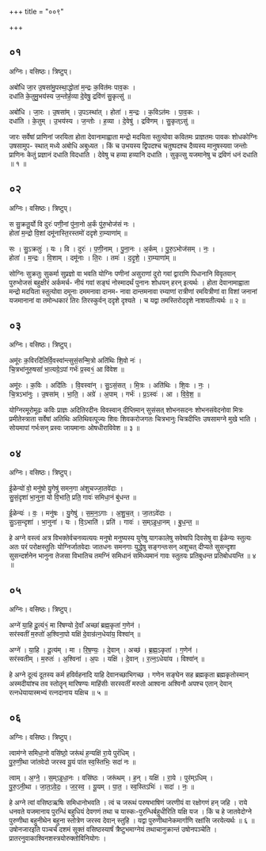 +++
title = "००९"

+++


## ०१
अग्निः। वसिष्ठः। त्रिष्टुप्।

अबो॑धि जा॒र उ॒षसा॑मु॒पस्था॒द्धोता॑ म॒न्द्रः क॒वित॑मः पाव॒कः ।  
दधा॑ति के॒तुमु॒भय॑स्य ज॒न्तोर्ह॒व्या दे॒वेषु॒ द्रवि॑णं सु॒कृत्सु॑ ॥

अबो॑धि । जा॒रः । उ॒षसा॑म् । उ॒पऽस्था॑त् । होता॑ । म॒न्द्रः । क॒विऽत॑मः । पा॒व॒कः ।  
दधा॑ति । के॒तुम् । उ॒भय॑स्य । ज॒न्तोः । ह॒व्या । दे॒वेषु॑ । द्रवि॑णम् । सु॒कृत्ऽसु॑ ॥

जारः सर्वेषां प्राणिनां जरयिता होता देवानामाह्वाता मन्द्रो मदयिता स्तुत्योवा कवितमः प्राज्ञतमः पावकः शोधकोग्निः उषसामुप- स्थात् मध्ये अबोधि अबुध्यत । किं च उभयस्य द्विपदश्च चतुष्पदश्च दैव्यस्य मानुषस्यवा जन्तोः प्राणिनः केतुं प्रज्ञानं दधाति विदधाति । देवेषु च हव्या हव्यानि दधाति । सुकृत्सु यजमानेषु च द्रविणं धनं दधाति ॥ १ ॥

## ०२
अग्निः। वसिष्ठः। त्रिष्टुप्।

स सु॒क्रतु॒र्यो वि दुरः॑ पणी॒नां पु॑ना॒नो अ॒र्कं पु॑रु॒भोज॑सं नः ।  
होता॑ म॒न्द्रो वि॒शां दमू॑नास्ति॒रस्तमो॑ ददृशे रा॒म्याणा॑म् ॥

सः । सु॒ऽक्रतुः॑ । यः । वि । दुरः॑ । प॒णी॒नाम् । पु॒ना॒नः । अ॒र्कम् । पु॒रु॒ऽभोज॑सम् । नः॒ ।  
होता॑ । म॒न्द्रः । वि॒शाम् । दमू॑नाः । ति॒रः । तमः॑ । द॒दृ॒शे॒ । रा॒म्याणा॑म् ॥

सोग्निः सुक्रतुः सुकर्मा सुप्रज्ञो वा भवति योग्निः पणीनां असुराणां दुरो गवां द्वाराणि पिधानानि विवृतवान् पुरुभोजसं बहुक्षीरं अर्कमर्च- नीयं गवां सङ्घं नोस्मादर्थं पुनानः शोधयन् हरन् इत्यर्थः । होता देवानामाह्वाता मन्द्रो मदयिता स्तुत्योवा दमूनाः दममनावा दानम- नावा दान्तमनावा रम्याणां रात्रीणां रमयित्रीणां वा विशां जनानां यजमानानां वा तमोन्धकारं तिरः तिरस्कुर्वन् ददृशे दृश्यते । च यद्वा तमस्तिरोददृशे नाशयतीत्यर्थः ॥ २ ॥

## ०३
अग्निः। वसिष्ठः। त्रिष्टुप्।

अमू॑रः क॒विरदि॑तिर्वि॒वस्वा॑न्त्सुसं॒सन्मि॒त्रो अति॑थिः शि॒वो नः॑ ।  
चि॒त्रभा॑नुरु॒षसां॑ भा॒त्यग्रे॒ऽपां गर्भः॑ प्र॒स्व१॒॑ आ वि॑वेश ॥

अमू॑रः । क॒विः । अदि॑तिः । वि॒वस्वा॑न् । सु॒ऽसं॒सत् । मि॒त्रः । अति॑थिः । शि॒वः । नः॒ ।  
चि॒त्रऽभा॑नुः । उ॒षसा॑म् । भा॒ति॒ । अग्रे॑ । अ॒पाम् । गर्भः॑ । प्र॒ऽस्वः॑ । आ । वि॒वे॒श॒ ॥

योग्निरमूरोमूढः कविः प्राज्ञः अदितिरदीनः विवस्वान् दीप्तिमान् सुसंसत् शोभनसदनः शोभनसंवेदनोवा मित्रः प्रमीतेस्त्राता सर्वेषां अतिथिः अतिथिवत्पूज्यः शिवः शिवकरोजगतः चित्रभानुः चित्रदीप्तिः उषसामग्ने मुखे भाति । सोयमापां गर्भःसन् प्रस्वः जायमानाः ओषधीराविवेश ॥ ३ ॥

## ०४
अग्निः। वसिष्ठः। त्रिष्टुप्।

ई॒ळेन्यो॑ वो॒ मनु॑षो यु॒गेषु॑ समन॒गा अ॑शुचज्जा॒तवे॑दाः ।  
सु॒सं॒दृशा॑ भा॒नुना॒ यो वि॒भाति॒ प्रति॒ गावः॑ समिधा॒नं बु॑धन्त ॥

ई॒ळेन्यः॑ । वः॒ । मनु॑षः । यु॒गेषु॑ । स॒म॒न॒ऽगाः । अ॒शु॒च॒त् । जा॒तऽवे॑दाः ।  
सु॒ऽस॒न्दृशा॑ । भा॒नुना॑ । यः । वि॒ऽभाति॑ । प्रति॑ । गावः॑ । स॒म्ऽइ॒धा॒नम् । बु॒ध॒न्त॒ ॥

हे अग्ने वस्त्वं अत्र विभक्तेर्वचनव्यत्ययः मनुषो मनुष्यस्य युगेषु यागकालेषु सवेष्वपि दिवसेषु वा ईळेन्यः स्तुत्यः अतः परं परोक्षस्तुतिः योग्निर्जातवेदाः जातधनः समनगाः युद्धेषु सङ्गन्तःसन् अशुचत् दीप्यते सुसन्दृशा सुसन्दर्शनेन भानुना तेजसा विभातिच तमग्निं समिधानं समिध्यमानं गावः स्तुतयः प्रतिबुधन्त प्रतिबोधयन्ति ॥ ४ ॥

## ०५
अग्निः। वसिष्ठः। त्रिष्टुप्।

अग्ने॑ या॒हि दू॒त्यं१॒॑ मा रि॑षण्यो दे॒वाँ अच्छा॑ ब्रह्म॒कृता॑ ग॒णेन॑ ।  
सर॑स्वतीं म॒रुतो॑ अ॒श्विना॒पो यक्षि॑ दे॒वान्र॑त्न॒धेया॑य॒ विश्वा॑न् ॥

अग्ने॑ । या॒हि । दू॒त्य॑म् । मा । रि॒ष॒ण्यः॒ । दे॒वान् । अच्छ॑ । ब्र॒ह्म॒ऽकृता॑ । ग॒णेन॑ ।  
सर॑स्वतीम् । म॒रुतः॑ । अ॒श्विना॑ । अ॒पः । यक्षि॑ । दे॒वान् । र॒त्न॒ऽधेया॑य । विश्वा॑न् ॥

हे अग्ने दूत्यं दूतस्य कर्म हविर्वहनादि याहि देवानच्छाभिगच्छ । गणेन सङ्घेन सह ब्रह्मकृता ब्रह्मकृतोस्मान् अस्मदीयांश्च तव स्तोतॄन् मारिषण्यः माहिंसीः सरस्वतीं मरुतो आश्वना अश्विनौ अपश्च एतान् देवान् रत्नधेयायास्मभ्यं रत्नदानाय यक्षिच ॥ ५ ॥

## ०६
अग्निः। वसिष्ठः। त्रिष्टुप्।

त्वाम॑ग्ने समिधा॒नो वसि॑ष्ठो॒ जरू॑थं ह॒न्यक्षि॑ रा॒ये पुरं॑धिम् ।  
पु॒रु॒णी॒था जा॑तवेदो जरस्व यू॒यं पा॑त स्व॒स्तिभिः॒ सदा॑ नः ॥

त्वाम् । अ॒ग्ने॒ । स॒म्ऽइ॒धा॒नः । वसि॑ष्ठः । जरू॑थम् । ह॒न् । यक्षि॑ । रा॒ये । पुर॑म्ऽधिम् ।  
पु॒रु॒ऽनी॒था । जा॒त॒ऽवे॒दः॒ । ज॒र॒स्व॒ । यू॒यम् । पा॒त॒ । स्व॒स्तिऽभिः॑ । सदा॑ । नः॒ ॥

हे अग्ने त्वां वसिष्ठऋषिः समिधानोभवति । त्वं च जरूथं परुषभाषिणं जरणीयं वा रक्षोगणं हन् जहि । राये धनवते यजमानाय पुरन्धिं बहुधियं देवगणं तथा च यास्कः-पुरन्धिर्बहुधीरिति यक्षि यज । किं च हे जातवेदोग्ने पुरुणीथा बहुनीथेन बहुना स्तोत्रेण जरस्व देवान् स्तुहि । यद्वा पुरुणीथानेकमार्गाणि रक्षांसि जरयेत्यर्थः ॥ ६ ॥उषोनजारइति पञ्चर्चं दशमं सूक्तं वसिष्ठस्यार्षं त्रैष्टुभमाग्नेयं तथाचानुक्रान्तं उषोनपञ्चेति । प्रातरनुवाकाश्विनशस्त्रयोरुक्तोविनियोगः ।